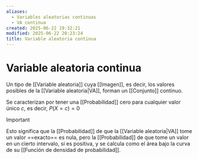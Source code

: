 ```yaml
---
aliases:
  - Variables aleatorias continuas
  - VA continua
created: 2025-06-22 19:32:21
modified: 2025-06-22 20:23:24
title: Variable aleatoria continua
---
```


# Variable aleatoria continua

Un tipo de [[Variable aleatoria]] cuya [[Imagen]], es decir, los valores posibles de la [[Variable aleatoria|VA]], forman un [[Conjunto]] continuo.

Se caracterizan por tener una [[Probabilidad]] cero para cualquier valor único $c$, es decir, $P \left( X = c \right) = 0$

> [!important]
> Esto significa que la [[Probabilidad]] de que la [[Variable aleatoria|VA]] tome un valor ==exacto== es nula, pero la [[Probabilidad]] de que tome un valor en un cierto intervalo, sí es positiva, y se calcula como el área bajo la curva de su [[Función de densidad de probabilidad]].
